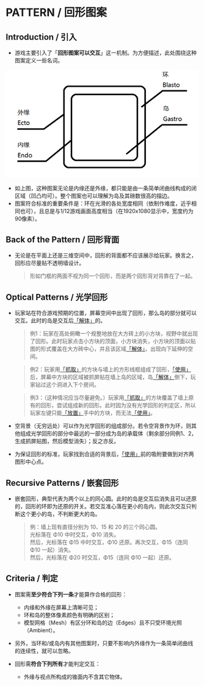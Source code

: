 # PATTERN / 回形图案

## Introduction / 引入

- 游戏主要引入了「**回形图案可以交互**」这一机制。为方便描述，此处围绕这种图案定义一些名词。

![Terms](./illusts/terms_clamp.png)

- 如上图，这种图案无论是内缘还是外缘，都只能是由一条简单闭曲线构成的闭区域（凹凸均可）。整个图案也可以理解为岛及其磅数很高的描边。
- 图案符合标准的重要条件是：环在光滑的各处宽度相同（依制作难度，近乎相同也可），且总是与1/12游戏画面高度相当（在1920x1080显示中，宽度约为90像素）。

## Back of the Pattern / 回形背面

- 无论是在平面上还是三维空间中，回形的背面都不应该展示给玩家。换言之，回形应尽量贴不透明墙设计。
    > 形如门框的两面不视为同一个回形，而是两个回形背对背靠在了一起。

## Optical Patterns / 光学回形

- 玩家站在符合游戏预期的位置，屏幕空间中出现了回形，那么岛的部分就可以交互。此时的岛是交互后[「解体」]的。

    > 例1：玩家在高处俯瞰一个规整地放在大方砖上的小方块，视野中就出现了回形。此时玩家点击小方块的顶面，小方块消失，小方块的顶面以贴图的形式覆盖在大方砖中心，并且该区域[「解体」]，出现向下延伸的空间。

    > 例2：玩家用[「抓取」]的方块与墙上的方形线框组成了回形，[「使用」]后，屏幕中方块的区域被抓屏贴在墙上岛的区域，岛[「解体」]倒下，玩家钻过这个洞进入下个房间。

    > 例3：（这种情况应当尽量避免。）玩家用[「抓取」]的方块覆盖了墙上原有的回形，尝试组成新的回形。此时因为没有光学回形的判定区，所以玩家左键只能[「放置」]手中的方块，而无法[「使用」]。

- 空背景（无穷远处）可以作为光学回形的组成部分。若令空背景作为环，则其他组成光学回形的部分中最远的一部分成为岛的承载体（剩余部分同例1、2，生成抓屏贴图，然后模型消失）；反之亦反。
- 为保证回形的标准，玩家找到合适的背景后，[「使用」]前的吸附要做到对齐两图形中心点。

## Recursive Patterns / 嵌套回形

- 嵌套回形，典型代表为两个以上的同心圆。此时的岛是交互后消失且可以还原的，回形的环即为还原的开关。若交互准心落在更小的岛内，则此次交互只判断这个更小的岛，不判断更大的岛。
    > 例：墙上现有直径分别为 10、15 和 20 的三个同心圆。<br>
    > 光标落在 Φ10 中时交互，Φ10 消失。<br>
    > 然后，光标落在 Φ15 中时交互，Φ10 还原。再次交互，Φ15（连同 Φ10 一起）消失。<br>
    > 然后，光标落在 Φ20 时交互，Φ15（连同 Φ10 一起）还原。

## Criteria / 判定

- 图案需**至少符合下列一条**才能算作合格的回形：
    - 内缘和外缘在屏幕上清晰可见；
    - 环和岛的整体像素颜色有明确的区别；
    - 模型网格（Mesh）有区分环和岛的边（Edges）且不只受环境光照（Ambient）。

- 另外，当环和/或岛内有其他图案时，只要不影响内外缘作为一条简单闭曲线的连续性，就可以忽略。

- 回形需**符合下列所有**才能判定交互：
    - 外缘与视点所构成的锥面内不含其它物体。


[「抓取」]: Behaviors.md#grabbing-/-抓取
[「放置」]: Behaviors.md#placing-&-using-/-放置与使用
[「使用」]: Behaviors.md#placing-&-using-/-放置与使用
[「解体」]: Behaviors.md#detaching-/-解体
[「开关」]: Behaviors.md#switching-/-开关
